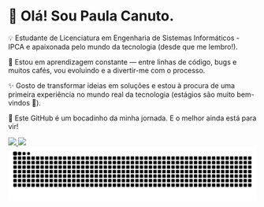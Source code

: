 # 👋 Olá! Sou Paula Canuto.

💡 Estudante de Licenciatura em Engenharia de Sistemas Informáticos - IPCA e apaixonada pelo mundo da tecnologia (desde que me lembro!).

🚀 Estou em aprendizagem constante — entre linhas de código, bugs e muitos cafés, vou evoluindo e a divertir-me com o processo.

✨ Gosto de transformar ideias em soluções e estou à procura de uma primeira experiência no mundo real da tecnologia (estágios são muito bem-vindos 👀).

📁 Este GitHub é um bocadinho da minha jornada. E o melhor ainda está para vir!

<div>
<a href="https://github.com/paulacanuto">
<img loading="lazy" height="180em" src="https://github-readme-stats.vercel.app/api/top-langs/?username=paulacanuto&layout=compact&langs_count=7&theme=dracula"/>
<img loading="lazy" height="180em" src="https://github-readme-stats.vercel.app/api?username=paulacanuto&show_icons=true&theme=dracula&include_all_commits=true&count_private=true"/>
</div>

<div align="center">
  <img src="https://raw.githubusercontent.com/paulacanuto/paulacanuto/output/github-contribution-grid-snake.svg" alt="Snake animation" />
</div>
